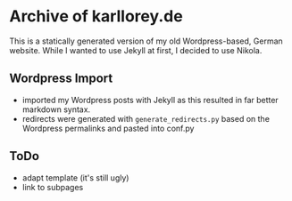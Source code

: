 # Archive of karllorey.de

This is a statically generated version of my old Wordpress-based, German website.
While I wanted to use Jekyll at first, I decided to use Nikola.

## Wordpress Import
* imported my Wordpress posts with Jekyll as this resulted in far better markdown syntax.
* redirects were generated with `generate_redirects.py` based on the Wordpress permalinks and pasted into conf.py

## ToDo
- adapt template (it's still ugly)
- link to subpages